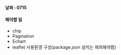 
#### 날짜 : 0715

#### 해야할 일

- chip
- Pagination
- Echart 
- leaflet 사용환경 구성(package.json 설치는 제외해야함)
